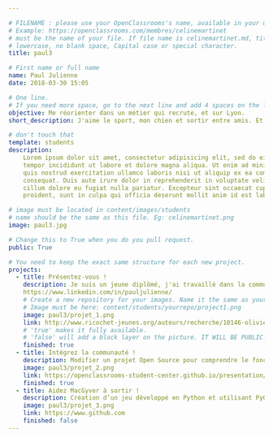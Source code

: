 ```yaml
---

# FILENAME : please use your OpenClassrooms's name, available in your url.
# Example: https://openclassrooms.com/membres/celinemartinet
# must be the name of your file. If file name is celinemartinet.md, title is celinemartinet.
# lowercase, no blank space, Capital case or special character.
title: paul3

# First name or full name
name: Paul Julienne
date: 2018-03-30 15:05

# One line.
# If you need more space, go to the next line and add 4 spaces on the left, as in 'description'.
objective: Me réorienter dans un métier qui recrute, et sur Lyon.
short_description: J'aime le sport, mon chien et sortir entre amis. Et les jeux de rôles et de société

# don't touch that
template: students
description:
    Lorem ipsum dolor sit amet, consectetur adipisicing elit, sed do eiusmod
    tempor incididunt ut labore et dolore magna aliqua. Ut enim ad minim veniam,
    quis nostrud exercitation ullamco laboris nisi ut aliquip ex ea commodo
    consequat. Duis aute irure dolor in reprehenderit in voluptate velit esse
    cillum dolore eu fugiat nulla pariatur. Excepteur sint occaecat cupidatat non
    proident, sunt in culpa qui officia deserunt mollit anim id est laborum.

# image must be located in content/images/students
# name should be the same as this file. Eg: celinemartinet.png
image: paul3.jpg

# Change this to True when you do you pull request.
public: True

# You need to keep the exact same structure for each new project.
projects:
  - title: Présentez-vous !
    description: Je suis un jeune diplômé, j'ai travaillé dans la communication (les RP) et je change d'orientation à 25 ans.
    https://www.linkedin.com/in/pauljulienne/
    # Create a new repository for your images. Name it the same as your nickname and profile picture.
    # Image must be here: content/students/yourrepo/project1.png
    image: paul3/projet_1.png
    link: http://www.ricochet-jeunes.org/auteurs/recherche/10146-olivier-vogel
    # 'true' makes it fully available.
    # 'false' will add a black layer on the picture. IT WILL BE PUBLIC!
    finished: true
  - title: Intégrez la communauté !
    description: Modifier un projet Open Source pour comprendre le fonctionnement de Git, de Github et des pull requests. 
    image: paul3/projet_2.png
    link: https://openclassrooms-student-center.github.io/presentation/students/pauljulienne.html
    finished: true
  - title: Aidez MacGyver à sortir !
    description: Création d’un jeu développé en Python et utilisant PyGame.
    image: paul3/projet_3.png
    link: https://www.github.com
    finished: false
---
```

